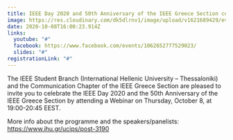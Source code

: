 ```yaml
---
title: IEEE Day 2020 and 50th Anniversary of the IEEE Greece Section celebration event
image: https://res.cloudinary.com/dk5dlrnv1/image/upload/v1621689429/events/120960573_3511788158844628_3425746705224547864_n.jpg_pirje6.jpg
date: 2020-10-08T16:00:23.914Z
links:
  youtube: "#"
  facebook: https://www.facebook.com/events/1062652777529023/
  slides: "#"
registrationLink: "#"
---
```

The IEEE Student Branch (International Hellenic University – Thessaloniki) and the Communication Chapter of the IEEE Greece Section are pleased to invite you to celebrate the IEEE Day 2020 and the 50th Anniversary of the IEEE Greece Section by attending a Webinar on Thursday, October 8, at 19:00-20:45 EEST.

More info about the programme and the speakers/panelists: <https://www.ihu.gr/ucips/post-3190>